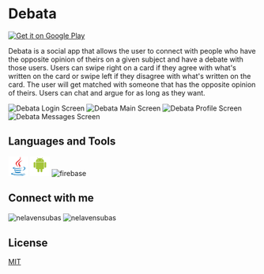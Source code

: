 # Debata

<a href='https://play.google.com/store/apps/details?id=app.debata.com.debata&hl=en&pcampaignid=pcampaignidMKT-Other-global-all-co-prtnr-py-PartBadge-Mar2515-1' target="_blank" rel="noreferrer noopener">
	<img style="width:25%; height:25%;" alt='Get it on Google Play' src='https://play.google.com/intl/en_us/badges/static/images/badges/en_badge_web_generic.png' target="_blank" rel="noreferrer noopener"/>
</a>

Debata is a social app that allows the user to connect with people who have the opposite opinion of theirs on a given subject and have a debate with those users. Users can swipe right on a card if they agree with what's written on the card or swipe left if they disagree with what's written on the card. The user will get matched with someone that has the opposite opinion of theirs. Users can chat and argue for as long as they want.

<p align="left">
	<img style="width:20%; height:20%;" src="https://play-lh.googleusercontent.com/LMXLKouKKRNAmC_9S8qKMHoVjp4U_sQj1zwyZLHKG3zq7Zi_x65QaY15Ohh2n9ACYw=w1536-h722-rw" alt="Debata Login Screen" target="_blank" rel="noreferrer noopener"/>
	<img style="width:20%; height:20%;" src="https://play-lh.googleusercontent.com/X86QS8oWTEGuVmRgCVNP_Oesu6ohoJ8nZxwqWoQV-jO1guwnuxOgktm4eG_j2FrQxpQ=w1536-h722-rw" alt="Debata Main Screen" target="_blank" rel="noreferrer noopener"/>
	<img style="width:20%; height:20%;" src="https://play-lh.googleusercontent.com/svlreZkCo0R3p-Q078KJubEn4dwlupxvKH-2Po8BQOmpmAW7tPkYMTfx_M0Kv9D0T7s=w1536-h722-rw" alt="Debata Profile Screen" target="_blank" rel="noreferrer noopener"/>
	<img style="width:20%; height:20%;" src="https://play-lh.googleusercontent.com/EA3C4w3XTHEB2Y26vv_nUfZsO81CjWbjb_1vS84p1sDNn8ASn6Cb-b1u5F8y7wWEuw=w1536-h722-rw" alt="Debata Messages Screen" target="_blank" rel="noreferrer noopener"/>
</p>

## Languages and Tools
<p align="left">
  	<a href="https://www.java.com" target="_blank" rel="noreferrer noopener" style="text-decoration: none;">
		<img src="https://raw.githubusercontent.com/devicons/devicon/master/icons/java/java-original.svg" alt="java" width="40" height="40" target="_blank" rel="noreferrer noopener"/>
	</a>
	<a href="https://developer.android.com" target="_blank" rel="noreferrer noopener" style="text-decoration: none;">
		<img src="https://raw.githubusercontent.com/devicons/devicon/master/icons/android/android-original-wordmark.svg" alt="android" width="40" height="40" target="_blank" rel="noreferrer noopener"/>
	</a>
	<a href="https://firebase.google.com/" target="_blank" rel="noreferrer noopener" style="text-decoration: none;">
		<img src="https://www.vectorlogo.zone/logos/firebase/firebase-icon.svg" alt="firebase" width="40" height="40" target="_blank" rel="noreferrer noopener"/>
	</a>
</p>

## Connect with me
<p align="left">
	<a href="https://linkedin.com/in/nelavensubas" target="_blank" rel="noreferrer noopener" style="text-decoration: none;">
		<img align="center" src="https://raw.githubusercontent.com/rahuldkjain/github-profile-readme-generator/master/src/images/icons/Social/linked-in-alt.svg" alt="nelavensubas" height="30" width="40" target="_blank" rel="noreferrer noopener"/>
	</a>
	<a href="https://www.hackerrank.com/nelavensubas" target="_blank" rel="noreferrer noopener" style="text-decoration: none;">
		<img align="center" src="https://raw.githubusercontent.com/rahuldkjain/github-profile-readme-generator/master/src/images/icons/Social/hackerrank.svg" alt="nelavensubas" height="30" width="40" target="_blank" rel="noreferrer noopener"/>
	</a>
</p>

## License
[MIT](https://raw.githubusercontent.com/nelavensubas/Debata/master/LICENSE)
